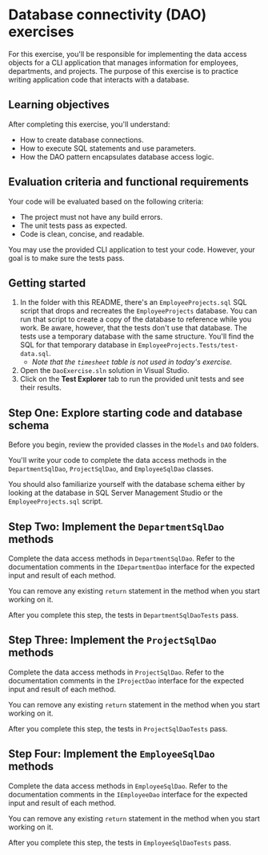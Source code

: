 # Database connectivity (DAO) exercises

For this exercise, you'll be responsible for implementing the data access objects for a CLI application that manages information for employees, departments, and projects. The purpose of this exercise is to practice writing application code that interacts with a database.

## Learning objectives

After completing this exercise, you'll understand:

* How to create database connections.
* How to execute SQL statements and use parameters.
* How the DAO pattern encapsulates database access logic.

## Evaluation criteria and functional requirements

Your code will be evaluated based on the following criteria:

* The project must not have any build errors.
* The unit tests pass as expected.
* Code is clean, concise, and readable.

You may use the provided CLI application to test your code. However, your goal is to make sure the tests pass.

## Getting started

1. In the folder with this README, there's an `EmployeeProjects.sql` SQL script that drops and recreates the `EmployeeProjects` database. You can run that script to create a copy of the database to reference while you work. Be aware, however, that the tests don't use that database. The tests use a temporary database with the same structure. You'll find the SQL for that temporary database in `EmployeeProjects.Tests/test-data.sql`.
    - *Note that the `timesheet` table is not used in today's exercise.*
2. Open the `DaoExercise.sln` solution in Visual Studio.
3. Click on the **Test Explorer** tab to run the provided unit tests and see their results.

## Step One: Explore starting code and database schema

Before you begin, review the provided classes in the `Models` and `DAO` folders.

You'll write your code to complete the data access methods in the `DepartmentSqlDao`, `ProjectSqlDao`, and `EmployeeSqlDao` classes.

You should also familiarize yourself with the database schema either by looking at the database in SQL Server Management Studio or the `EmployeeProjects.sql` script.

## Step Two: Implement the `DepartmentSqlDao` methods

Complete the data access methods in `DepartmentSqlDao`. Refer to the documentation comments in the `IDepartmentDao` interface for the expected input and result of each method.

You can remove any existing `return` statement in the method when you start working on it.

After you complete this step, the tests in `DepartmentSqlDaoTests` pass.

## Step Three: Implement the `ProjectSqlDao` methods

Complete the data access methods in `ProjectSqlDao`. Refer to the documentation comments in the `IProjectDao` interface for the expected input and result of each method.

You can remove any existing `return` statement in the method when you start working on it.

After you complete this step, the tests in `ProjectSqlDaoTests` pass.

## Step Four: Implement the `EmployeeSqlDao` methods

Complete the data access methods in `EmployeeSqlDao`. Refer to the documentation comments in the `IEmployeeDao` interface for the expected input and result of each method.

You can remove any existing `return` statement in the method when you start working on it.

After you complete this step, the tests in `EmployeeSqlDaoTests` pass.
